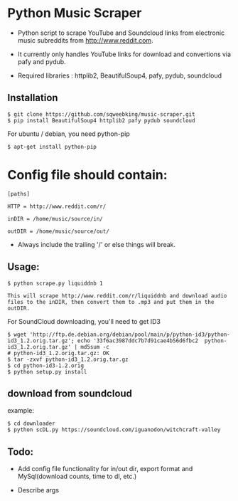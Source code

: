 Python Music Scraper
======

* Python script to scrape YouTube and Soundcloud links from electronic music subreddits from http://www.reddit.com.

* It currently only handles YouTube links for download and convertions via pafy and pydub.

* Required libraries :  httplib2, BeautifulSoup4, pafy, pydub, soundcloud


## Installation

    $ git clone https://github.com/sqweebking/music-scraper.git
    $ pip install BeautifulSoup4 httplib2 pafy pydub soundcloud

For ubuntu / debian, you need python-pip

    $ apt-get install python-pip

# Config file should contain: 
    [paths]
    
    HTTP = http://www.reddit.com/r/
    
    inDIR = /home/music/source/in/
    
    outDIR = /home/music/source/out/
    
* Always include the trailing '/' or else things will break.

## Usage:
    $ python scrape.py liquiddnb 1
    
    This will scrape http://www.reddit.com/r/liquiddnb and download audio files to the inDIR, then convert them to .mp3 and put them in the outDIR.
    
For SoundCloud downloading, you'll need to get ID3

    $ wget 'http://ftp.de.debian.org/debian/pool/main/p/python-id3/python-id3_1.2.orig.tar.gz'; echo '33f6ac3987ddc7b7d91cae4b56d6fbc2  python-id3_1.2.orig.tar.gz' | md5sum -c
    # python-id3_1.2.orig.tar.gz: OK
    $ tar -zxvf python-id3_1.2.orig.tar.gz
    $ cd python-id3-1.2.orig
    $ python setup.py install
    
## download from soundcloud

example:


    $ cd downloader
    $ python scDL.py https://soundcloud.com/iguanodon/witchcraft-valley



## Todo: 

* Add config file functionality for in/out dir, export format and MySql(download counts, time to dl, etc.)

* Describe args
